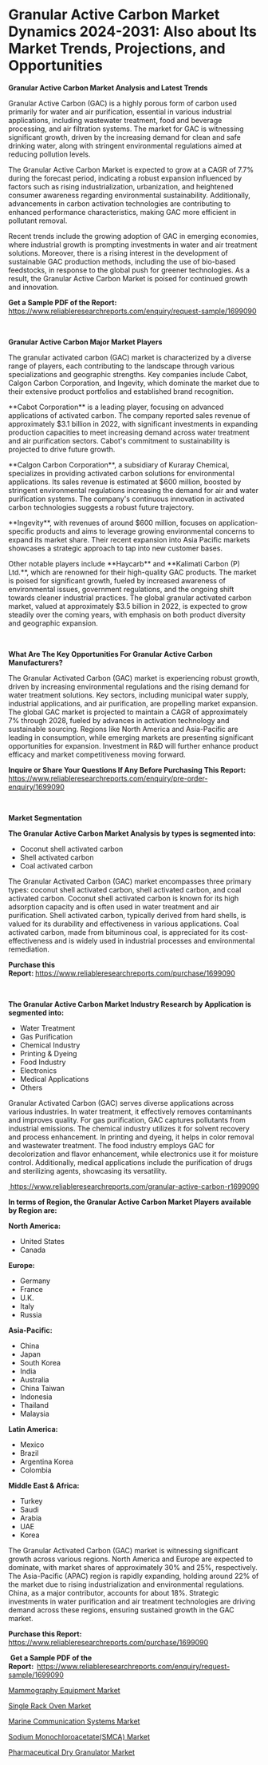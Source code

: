 <p><h1>Granular Active Carbon Market Dynamics 2024-2031: Also about Its Market Trends, Projections, and Opportunities</h1></p><p><strong>Granular Active Carbon Market Analysis and Latest Trends</strong></p>
<p><p>Granular Active Carbon (GAC) is a highly porous form of carbon used primarily for water and air purification, essential in various industrial applications, including wastewater treatment, food and beverage processing, and air filtration systems. The market for GAC is witnessing significant growth, driven by the increasing demand for clean and safe drinking water, along with stringent environmental regulations aimed at reducing pollution levels.</p><p>The Granular Active Carbon Market is expected to grow at a CAGR of 7.7% during the forecast period, indicating a robust expansion influenced by factors such as rising industrialization, urbanization, and heightened consumer awareness regarding environmental sustainability. Additionally, advancements in carbon activation technologies are contributing to enhanced performance characteristics, making GAC more efficient in pollutant removal.</p><p>Recent trends include the growing adoption of GAC in emerging economies, where industrial growth is prompting investments in water and air treatment solutions. Moreover, there is a rising interest in the development of sustainable GAC production methods, including the use of bio-based feedstocks, in response to the global push for greener technologies. As a result, the Granular Active Carbon Market is poised for continued growth and innovation.</p></p>
<p><strong>Get a Sample PDF of the Report:&nbsp;</strong> <a href="https://www.reliableresearchreports.com/enquiry/request-sample/1699090?utm_campaign=34&utm_medium=2&utm_source=Github&utm_content=ia&utm_term=20102024&utm_id=granular-active-carbon">https://www.reliableresearchreports.com/enquiry/request-sample/1699090</a></p>
<p>&nbsp;</p>
<p><strong>Granular Active Carbon Major Market Players</strong></p>
<p><p>The granular activated carbon (GAC) market is characterized by a diverse range of players, each contributing to the landscape through various specializations and geographic strengths. Key companies include Cabot, Calgon Carbon Corporation, and Ingevity, which dominate the market due to their extensive product portfolios and established brand recognition.</p><p>**Cabot Corporation** is a leading player, focusing on advanced applications of activated carbon. The company reported sales revenue of approximately $3.1 billion in 2022, with significant investments in expanding production capacities to meet increasing demand across water treatment and air purification sectors. Cabot's commitment to sustainability is projected to drive future growth.</p><p>**Calgon Carbon Corporation**, a subsidiary of Kuraray Chemical, specializes in providing activated carbon solutions for environmental applications. Its sales revenue is estimated at $600 million, boosted by stringent environmental regulations increasing the demand for air and water purification systems. The company's continuous innovation in activated carbon technologies suggests a robust future trajectory.</p><p>**Ingevity**, with revenues of around $600 million, focuses on application-specific products and aims to leverage growing environmental concerns to expand its market share. Their recent expansion into Asia Pacific markets showcases a strategic approach to tap into new customer bases.</p><p>Other notable players include **Haycarb** and **Kalimati Carbon (P) Ltd.**, which are renowned for their high-quality GAC products. The market is poised for significant growth, fueled by increased awareness of environmental issues, government regulations, and the ongoing shift towards cleaner industrial practices. The global granular activated carbon market, valued at approximately $3.5 billion in 2022, is expected to grow steadily over the coming years, with emphasis on both product diversity and geographic expansion.</p></p>
<p>&nbsp;</p>
<p><strong>What Are The Key Opportunities For Granular Active Carbon Manufacturers?</strong></p>
<p><p>The Granular Activated Carbon (GAC) market is experiencing robust growth, driven by increasing environmental regulations and the rising demand for water treatment solutions. Key sectors, including municipal water supply, industrial applications, and air purification, are propelling market expansion. The global GAC market is projected to maintain a CAGR of approximately 7% through 2028, fueled by advances in activation technology and sustainable sourcing. Regions like North America and Asia-Pacific are leading in consumption, while emerging markets are presenting significant opportunities for expansion. Investment in R&D will further enhance product efficacy and market competitiveness moving forward.</p></p>
<p><strong>Inquire or Share Your Questions If Any Before Purchasing This Report:</strong> <a href="https://www.reliableresearchreports.com/enquiry/pre-order-enquiry/1699090?utm_campaign=34&utm_medium=2&utm_source=Github&utm_content=ia&utm_term=20102024&utm_id=granular-active-carbon">https://www.reliableresearchreports.com/enquiry/pre-order-enquiry/1699090</a></p>
<p>&nbsp;</p>
<p><strong>Market Segmentation</strong></p>
<p><strong>The Granular Active Carbon Market Analysis by types is segmented into:</strong></p>
<p><ul><li>Coconut shell activated carbon</li><li>Shell activated carbon</li><li>Coal activated carbon</li></ul></p>
<p><p>The Granular Activated Carbon (GAC) market encompasses three primary types: coconut shell activated carbon, shell activated carbon, and coal activated carbon. Coconut shell activated carbon is known for its high adsorption capacity and is often used in water treatment and air purification. Shell activated carbon, typically derived from hard shells, is valued for its durability and effectiveness in various applications. Coal activated carbon, made from bituminous coal, is appreciated for its cost-effectiveness and is widely used in industrial processes and environmental remediation.</p></p>
<p><strong>Purchase this Report:&nbsp;</strong><a href="https://www.reliableresearchreports.com/purchase/1699090?utm_campaign=34&utm_medium=2&utm_source=Github&utm_content=ia&utm_term=20102024&utm_id=granular-active-carbon">https://www.reliableresearchreports.com/purchase/1699090</a></p>
<p>&nbsp;</p>
<p><strong>The Granular Active Carbon Market Industry Research by Application is segmented into:</strong></p>
<p><ul><li>Water Treatment</li><li>Gas Purification</li><li>Chemical Industry</li><li>Printing & Dyeing</li><li>Food Industry</li><li>Electronics</li><li>Medical Applications</li><li>Others</li></ul></p>
<p><p>Granular Activated Carbon (GAC) serves diverse applications across various industries. In water treatment, it effectively removes contaminants and improves quality. For gas purification, GAC captures pollutants from industrial emissions. The chemical industry utilizes it for solvent recovery and process enhancement. In printing and dyeing, it helps in color removal and wastewater treatment. The food industry employs GAC for decolorization and flavor enhancement, while electronics use it for moisture control. Additionally, medical applications include the purification of drugs and sterilizing agents, showcasing its versatility.</p></p>
<p><a href="https://www.reliableresearchreports.com/granular-active-carbon-r1699090?utm_campaign=34&utm_medium=2&utm_source=Github&utm_content=ia&utm_term=20102024&utm_id=granular-active-carbon">&nbsp;https://www.reliableresearchreports.com/granular-active-carbon-r1699090</a></p>
<p><strong>In terms of Region, the Granular Active Carbon Market Players available by Region are:</strong></p>
<p>
    <p> <strong> North America: </strong>
        <ul>
            <li>United States</li>
            <li>Canada</li>
        </ul>
        </p> 
    <p> <strong> Europe: </strong>
        <ul>
            <li>Germany</li>
            <li>France</li>
            <li>U.K.</li>
            <li>Italy</li>
            <li>Russia</li>
        </ul>
        </p> 
    <p> <strong> Asia-Pacific: </strong>
        <ul>
            <li>China</li>
            <li>Japan</li>
            <li>South Korea</li>
            <li>India</li>
            <li>Australia</li>
            <li>China Taiwan</li>
            <li>Indonesia</li>
            <li>Thailand</li>
            <li>Malaysia</li>
        </ul>
        </p> 
    <p> <strong> Latin America: </strong>
        <ul>
            <li>Mexico</li>
            <li>Brazil</li>
            <li>Argentina Korea</li>
            <li>Colombia</li>
        </ul>
        </p> 
    <p> <strong> Middle East & Africa: </strong>
        <ul>
            <li>Turkey</li>
            <li>Saudi</li>
            <li>Arabia</li>
            <li>UAE</li>
            <li>Korea</li>
        </ul>
    </p>
    </p>
<p><p>The Granular Activated Carbon (GAC) market is witnessing significant growth across various regions. North America and Europe are expected to dominate, with market shares of approximately 30% and 25%, respectively. The Asia-Pacific (APAC) region is rapidly expanding, holding around 22% of the market due to rising industrialization and environmental regulations. China, as a major contributor, accounts for about 18%. Strategic investments in water purification and air treatment technologies are driving demand across these regions, ensuring sustained growth in the GAC market.</p></p>
<p><strong>Purchase this Report: </strong><a href="https://www.reliableresearchreports.com/purchase/1699090?utm_campaign=34&utm_medium=2&utm_source=Github&utm_content=ia&utm_term=20102024&utm_id=granular-active-carbon">https://www.reliableresearchreports.com/purchase/1699090</a></p>
<p>&nbsp;<strong>Get a Sample PDF of the Report:&nbsp;&nbsp;</strong><a href="https://www.reliableresearchreports.com/enquiry/request-sample/1699090?utm_campaign=34&utm_medium=2&utm_source=Github&utm_content=ia&utm_term=20102024&utm_id=granular-active-carbon">https://www.reliableresearchreports.com/enquiry/request-sample/1699090</a></p>
<p><strong></strong></p>
<p><p><a href="https://www.linkedin.com/pulse/in-depth-mammography-equipment-market-review-size-share-81cagr-8bnje?utm_campaign=34&utm_medium=2&utm_source=Github&utm_content=ia&utm_term=20102024&utm_id=granular-active-carbon">Mammography Equipment Market</a></p><p><a href="https://issuu.com/reportprime-2/docs/single-rack-oven-market-size-2030.p_009402e6a5d0fb?utm_campaign=34&utm_medium=2&utm_source=Github&utm_content=ia&utm_term=20102024&utm_id=granular-active-carbon">Single Rack Oven Market</a></p><p><a href="https://www.linkedin.com/pulse/marine-communication-systems-industry-resonance-95-amplification-dgfff?utm_campaign=34&utm_medium=2&utm_source=Github&utm_content=ia&utm_term=20102024&utm_id=granular-active-carbon">Marine Communication Systems Market</a></p><p><a href="https://github.com/fannklhimesu/Market-Research-Report-List-1/blob/main/sodium-monochloroacetatesmca-market.md?utm_campaign=34&utm_medium=2&utm_source=Github&utm_content=ia&utm_term=20102024&utm_id=granular-active-carbon">Sodium Monochloroacetate(SMCA) Market</a></p><p><a href="https://issuu.com/reportprime-2/docs/pharmaceutical-dry-granulator-marke_12f95b52454d09?utm_campaign=34&utm_medium=2&utm_source=Github&utm_content=ia&utm_term=20102024&utm_id=granular-active-carbon">Pharmaceutical Dry Granulator Market</a></p></p>